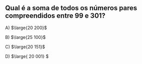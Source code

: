 ##  Qual é a soma de todos os números pares compreendidos entre 99 e 301? 
A) $\large{20 200}$

B) $\large{25 100}$

C) $\large{20 151}$

D) $\large{ 20 001} $